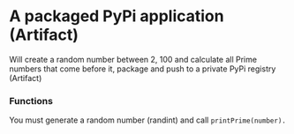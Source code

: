 # A packaged PyPi application (Artifact)
Will create a random number between 2, 100 and calculate all Prime numbers that come before it, package and push to a private PyPi registry (Artifact)

### Functions
You must generate a random number (randint) and call `printPrime(number).`
